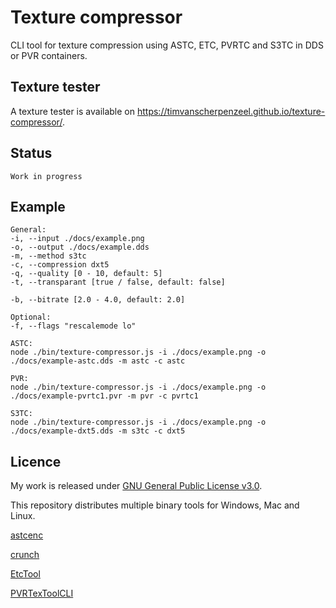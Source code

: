 # Texture compressor

CLI tool for texture compression using ASTC, ETC, PVRTC and S3TC in DDS or PVR containers.

## Texture tester

A texture tester is available on https://timvanscherpenzeel.github.io/texture-compressor/.

## Status

	Work in progress

## Example

	General:
	-i, --input ./docs/example.png
	-o, --output ./docs/example.dds
	-m, --method s3tc
	-c, --compression dxt5
	-q, --quality [0 - 10, default: 5]
	-t, --transparant [true / false, default: false]

	-b, --bitrate [2.0 - 4.0, default: 2.0]

	Optional:
	-f, --flags "rescalemode lo"

	ASTC:
	node ./bin/texture-compressor.js -i ./docs/example.png -o ./docs/example-astc.dds -m astc -c astc

	PVR:
	node ./bin/texture-compressor.js -i ./docs/example.png -o ./docs/example-pvrtc1.pvr -m pvr -c pvrtc1

	S3TC:
    node ./bin/texture-compressor.js -i ./docs/example.png -o ./docs/example-dxt5.dds -m s3tc -c dxt5

## Licence

My work is released under [GNU General Public License v3.0](https://raw.githubusercontent.com/TimvanScherpenzeel/texture-compressor/master/LICENSE).

This repository distributes multiple binary tools for Windows, Mac and Linux.

[astcenc](https://raw.githubusercontent.com/ARM-software/astc-encoder/master/license.txt)

[crunch](https://raw.githubusercontent.com/Unvanquished/crunch/master/license.txt)

[EtcTool](https://raw.githubusercontent.com/google/etc2comp/master/LICENSE)

[PVRTexToolCLI](https://community.imgtec.com/developers/powervr/sdk-end-user-licence-agreement/)
